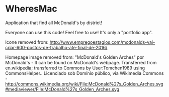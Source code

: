 # WheresMac
Application that find all McDonald's by district!

Everyone can use this code! Feel free to use!
It's only a "portfolio app".

Icone removed from:
http://www.empregoestagios.com/mcdonalds-vai-criar-600-postos-de-trabalho-ate-final-de-2016/

Homepage image removed from:
"McDonald's Golden Arches" por McDonald's - It can be found on McDonald's webpage. Transferred from en.wikipedia; transferred to Commons by User:Tomchen1989 using CommonsHelper.. Licenciado sob Domínio público, via Wikimedia Commons - http://commons.wikimedia.org/wiki/File:McDonald%27s_Golden_Arches.svg#mediaviewer/File:McDonald%27s_Golden_Arches.svg
